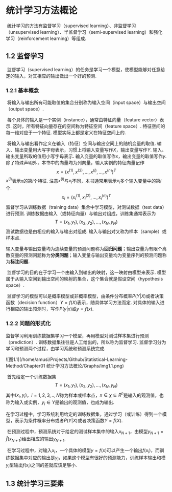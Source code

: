 # 统计学习方法概论

​	统计学习的方法有监督学习（supervised learning）、非监督学习（unsupervised learning）、半监督学习（semi-supervised learning）和强化学习（reinforcement learning）等组成.

## 1.2 监督学习

​	监督学习（supervised learning）的任务是学习一个模型，使模型能够对任意给定的输入，对其相应的输出做出一个好的预测. 

### 1.2.1 基本概念

​	将输入与输出所有可能取值的集合分别称为输入空间（input space）与输出空间（output space）.

​	每个具体的输入是一个实例（instance），通常由特征向量（feature vector）表示. 这时，所有特征向量存在的空间称为特征空间（feature space）. 特征空间的每一维对应于一个特征. 模型实际上都是定义在特征空间上的.

​	将输入与输出看作定义在输入（特征）空间与输出空间上的随机变量的取值. 输入、输出变量用大写字母表示，习惯上将输入变量写作$X$，输出变量写作$Y$. 输入、输出变量所取的值用小写字母表示. 输入变量的取值写作$x$，输出变量的取值写作$y$. 除了特殊声明外，本书中的向量均为列向量，输入实例的特征向量记作
$$
x=(x^{(1)},x^{(2)},...,x^{(i)},...,x^{(n)})^{T}
$$
​	$x^{(i)}$表示$x$的第$i$个特征. 注意$x^{(i)}$与$x_{i}$不同，本书通常用表示$x_{i}$多个输入变量中的第$i$个.
$$
x_{i}=(x_{i}^{(1)},x_{i}^{(2)},...,x_{i}^{(n)})^{T}
$$
​	监督学习从训练数据（training data）集合中学习模型，对测试数据（test data）进行预测. 训练数据由输入（或特征向量）与输出对组成，训练集通常表示为
$$
T= {(x_{1},y_{1}),(x_{2},y_{2}),...,(x_{N},y_{N})}
$$
​	测试数据也是由相应的输入与输出对组成. 输入与输出对又称为样本（sample）或样本点.

​	输入变量与输出变量均为连续变量的预测问题称为**回归问题**；输出变量为有限个离散变量的预测问题称为**分类问题**；输入变量与输出变量均为变量序列的预测问题称为**标注问题.**

​	监督学习的目的在于学习一个由输入到输出的映射，这一映射由模型来表示. 模型属于从输入空间到输出空间的映射的集合，这个集合就是假设空间（hypothesis space）.

​	监督学习的模型可以是概率模型或非概率模型，由条件分布概率$P(Y|X)$或者决策函数（decision function）$Y=f(X)$表示，随具体学习方法而定. 对具体的输入进行相应的输出预测时，写作$P(y|x)$或$y=f(x)$.

### 1.2.2 问题的形式化

​	监督学习利用训练数据集学习一个模型，再用模型对测试样本集进行预测（prediction）. 训练数据集往往是人工给出的，所以称为监督学习. 监督学习分为学习和预测两个过程，由学习系统和预测系统完成.

![图1.1](/home/amusi/Projects/Github/Statistical-Learning-Method/Chapter01 统计学习方法概论/Graphs/img1.1.png)

​	首先给定一个训练数据集
$$
T= {(x_{1},y_{1}),(x_{2},y_{2}),...,(x_{N},y_{N})}
$$
​	其中$(x_{i},y_{i})$，$i=1,2,3,..,N$称为样本或样本点，$x\in  \chi \subseteq R^{n}$是输入的观测值，也称为输入或实例，$y_{i}\in Y$是输出的观测值，也成为输出.

​	在学习过程中，学习系统利用给定的训练数据集，通过学习（或训练）得到一个模型，表示为条件概率分布或者$\hat{P}(Y|X)$或者决策函数$Y=\hat{f}(X)$.

​	在预测过程中，预测系统对于给定的测试样本集中的输入$x_{N+1}$，由模型$y_{N+1}=\hat{f}(x_{N+1})$给出相应的输出$y_{N+1}$.

​	在学习过程中，对输入$x_{i}$，一个具体的模型$y=f(x)$可以产生一个输出$f(x_{i})$，而训练数据集中对应的输出是$y_{i}$，如果这个模型有很好的预测能力，训练样本输出和模$y_{i}$型输出$f(x_{i})$之间的差就应该足够小. 

## 1.3 统计学习三要素

